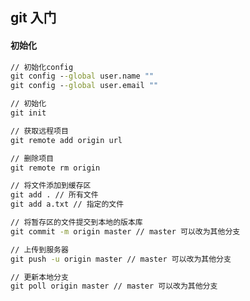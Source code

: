 <!--
 * @作者: 14770137
 * @Date: 2022-09-21 16:44:16
-->
 ## git 入门

#### 初始化
```cmd
// 初始化config
git config --global user.name ""
git config --global user.email ""

// 初始化
git init 

// 获取远程项目
git remote add origin url

// 删除项目
git remote rm origin 

// 将文件添加到缓存区
git add . // 所有文件
git add a.txt // 指定的文件

// 将暂存区的文件提交到本地的版本库
git commit -m origin master // master 可以改为其他分支

// 上传到服务器
git push -u origin master // master 可以改为其他分支

// 更新本地分支
git poll origin master // master 可以改为其他分支



```